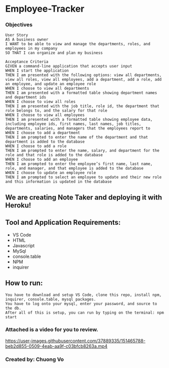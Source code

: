 # Employee-Tracker

### Objectives

```
User Story
AS A business owner
I WANT to be able to view and manage the departments, roles, and employees in my company
SO THAT I can organize and plan my business

Acceptance Criteria
GIVEN a command-line application that accepts user input
WHEN I start the application
THEN I am presented with the following options: view all departments, view all roles, view all employees, add a department, add a role, add an employee, and update an employee role
WHEN I choose to view all departments
THEN I am presented with a formatted table showing department names and department ids
WHEN I choose to view all roles
THEN I am presented with the job title, role id, the department that role belongs to, and the salary for that role
WHEN I choose to view all employees
THEN I am presented with a formatted table showing employee data, including employee ids, first names, last names, job titles, departments, salaries, and managers that the employees report to
WHEN I choose to add a department
THEN I am prompted to enter the name of the department and that department is added to the database
WHEN I choose to add a role
THEN I am prompted to enter the name, salary, and department for the role and that role is added to the database
WHEN I choose to add an employee
THEN I am prompted to enter the employee’s first name, last name, role, and manager, and that employee is added to the database
WHEN I choose to update an employee role
THEN I am prompted to select an employee to update and their new role and this information is updated in the database

```

## We are creating Note Taker and deploying it with Heroku!
## Tool and Application Requirements:
* VS Code
* HTML
* Javascript
* MySql
* console.table
* NPM
* inquirer


## How to run:
```
You have to download and setup VS Code, clone this repo, install npm, inquirer, console.table, mysql packages.
You have to log onto your mysql, enter your password, and source to the db.
After all of this is setup, you can run by typing on the terminal: npm start

```

### Attached is a video for you to review.


https://user-images.githubusercontent.com/37889335/151465788-beb2d855-0509-4eab-aa9f-c03bfcb8263a.mp4


### Created by: Chuong Vo

